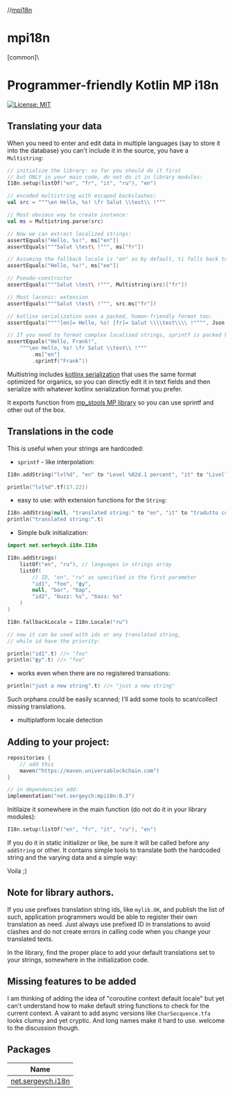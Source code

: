 //[mpi18n](index.md)

# mpi18n

[common]\
# Programmer-friendly Kotlin MP i18n

[![License: MIT](https://img.shields.io/badge/License-MIT-yellow.svg)](https://opensource.org/licenses/MIT)

##  Translating your data

When you need to enter and edit data in multiple languages (say to store it into the database) you can't include  it in the source, you have a `Multistring`:

```kotlin
// initialize the library: so far you should do it first
// but ONLY in your main code, do not do it in library modules:
I18n.setup(listOf("en", "fr", "it", "ru"), "en")

// encoded multistring with escaped backslashes:
val src = """\en Hello, %s! \fr Salut \\test\\ !"""

// Most obvious way to create instance:
val ms = Multistring.parse(src)

// Now we can extract localized strings:
assertEquals("Hello, %s!", ms["en"])
assertEquals("""Salut \test\ !""", ms["fr"])

// Assuming the fallback locale is "en" as by default, ti falls back too:
assertEquals("Hello, %s!", ms["ee"])

// Pseudo-constructor
assertEquals("""Salut \test\ !""", Multistring(src)["fr"])

// Most laconic: extension
assertEquals("""Salut \test\ !""", src.ms["fr"])

// kotlinx serialization uses a packed, human-friendly format too:
assertEquals(""""[en]= Hello, %s! [fr]= Salut \\\\test\\\\ !"""", Json.encodeToString(ms))

// If you need to format complex localized strings, sprintf is packed here:
assertEquals("Hello, Frank!",
    """\en Hello, %s! \fr Salut \\test\\ !"""
        .ms["en"]
        .sprintf("Frank"))
```

Multistring includes [kotlinx serialization](https://github.com/Kotlin/kotlinx.serialization) that uses the same format optimized for organics, so you can directly edit it in text fields and then serialize with whatever kotlinx serialization format you prefer.

It exports function from [mp_stools MP library](https://github.com/sergeych/mp_stools) so you can use sprintf and other out of the box.

##  Translations in the code

This is useful when your strings are hardcoded:

- 
   `sprintf` - like interpolation:

```kotlin
I18n.addString("lvl%d", "en" to "Level %02d.1 percent", "it" to "Livello %02d.1 percento")

println("lvl%d".tf(17.22))
```

- 
   easy to use: with extension functions for the `String`:

```kotlin
I18n.addString(null, "translated string:" to "en", "it" to "tradutto come:" )
println("translated string:".t)
```

- 
   Simple bulk initialization:

```kotlin
import net.serheych.i18n.I18n

I18n.addStrings(
    listOf("en", "ru"), // languages in strings array 
    listOf(
        // ID, "en", "ru" as specified in the first parameter
        "id1", "foo", "фу",
        null, "bar", "бар",
        "id2", "buzz: %s", "базз: %s"
    )
)

I18n.fallbackLocale = I18n.Locale("ru")
```
```kotlin
// now it can be used with ids or any translated string,
// while id have the priority:

println("id1".t) //> "foo"
println("фу".t) //> "foo"
```

- 
   works even when there are no registered transations:

```kotlin
println("just a new string".t) //> "just a new string"
```

Such orphans could be easily scanned; I'll add some tools to scan/collect missing translations.

- 
   multiplatform locale detection

##  Adding to your project:

```kotlin
repositories {
    // add this
    maven("https://maven.universablockchain.com")
}

// in dependencies add:
implementation("net.sergeych:mpi18n:0.3")
```

Initilaize it somewhere in the main function (do not do it in your library modules):

```kotlin
I18n.setup(listOf("en", "fr", "it", "ru"), "en")
```

If you do it in static initializer or like, be sure it will be called before any `addString` or other. It contains simple tools to translate both the hardcoded string and the varying data and a simple way:

Voila ;)

##  Note for library authors.

If you use prefixes translation string ids, like `mylib.OK`, and publish the list of such, application programmers would be able to register their own translation as need. Just always use prefixed ID in translations to avoid clashes and do not create errors in calling code when you change your translated texts.

In the library, find the proper place to add your default translations set to your strings,  somewhere in the initialization code.

##  Missing features to be added

I am thinking of adding the idea of &quot;coroutine context default locale&quot; but yet can't understand how to make default string functions to check for the current context. A vairant to add async versions like `CharSecquence.tfa` looks clumsy and yet cryptic. And long names make it hard to use. welcome to the discussion though.

## Packages

| Name |
|---|
| [net.sergeych.i18n](mpi18n/net.sergeych.i18n/index.md) |
